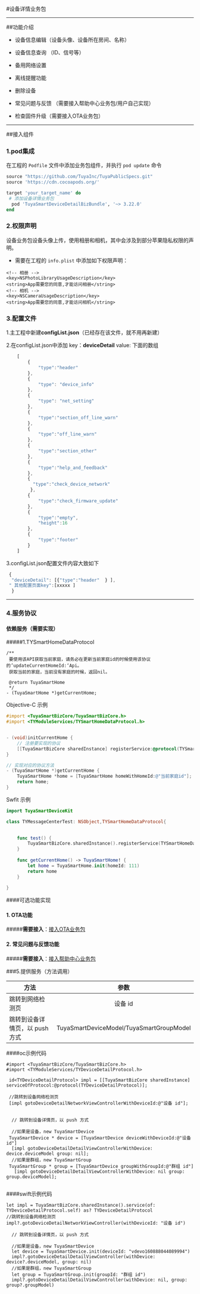 #设备详情业务包

------------
##功能介绍

- 设备信息编辑（设备头像、设备所在房间、名称）
- 设备信息查询 （ID、信号等）
- 备用网络设置
- 离线提醒功能
- 删除设备

- 常见问题与反馈 （需要接入帮助中心业务包/用户自己实现）
- 检查固件升级（需要接入OTA业务包）

------------

##接入组件

### 1.pod集成
在工程的 `Podfile` 文件中添加业务包组件，并执行 `pod update` 命令

```ruby
source "https://github.com/TuyaInc/TuyaPublicSpecs.git"
source 'https://cdn.cocoapods.org/'

target 'your_target_name' do
 # 添加设备详情业务包
  pod 'TuyaSmartDeviceDetailBizBundle', '~> 3.22.0'
end
```
### 2.权限声明

设备业务包设备头像上传，使用相册和相机，其中会涉及到部分苹果隐私权限的声明。

- 需要在工程的 `info.plist` 中添加如下权限声明：
```
<!-- 相册 -->   
<key>NSPhotoLibraryUsageDescription</key>   
<string>App需要您的同意,才能访问相册</string>   
<!-- 相机 -->   
<key>NSCameraUsageDescription</key>   
<string>App需要您的同意,才能访问相机</string>   
```

### 3.配置文件
1.主工程中新建**configList.json**（已经存在该文件，就不用再新建）

2.在configList.json中添加
key：**deviceDetail** 
value: 下面的数组
```js
    [
        {
            "type":"header"
        },
        {
            "type": "device_info"
        },
        {
            "type": "net_setting"
        },
        {
            "type":"section_off_line_warn"
        },
        {
            "type":"off_line_warn"
        },
        {
            "type":"section_other"
        },
        {
            "type":"help_and_feedback"
        },
        {
          "type":"check_device_network"
         },
        {
            "type":"check_firmware_update"
        },
        {
            "type":"empty",
            "height":16
        },
        {
            "type":"footer"
        }
    ]
```
3.configList.json配置文件内容大致如下
```js
 {
  "deviceDetail": [{"type":"header"  } ],
 " 其他配置页面key":[xxxxx ]
  }
```

------------


### 4.服务协议

#### 依赖服务（需要实现）
#####1.TYSmartHomeDataProtocol

```
/**
 要使用该API获取当前家庭，请务必在更新当前家庭id的时候使用该协议的’updateCurrentHomeId:‘Api。
 获取当前的家庭，当前没有家庭的时候，返回nil。
 
 @return TuyaSmartHome
 */
- (TuyaSmartHome *)getCurrentHome;
```

Objective-C 示例

```objective-c
#import <TuyaSmartBizCore/TuyaSmartBizCore.h>
#import <TYModuleServices/TYSmartHomeDataProtocol.h>


- (void)initCurrentHome {
    // 注册要实现的协议
    [[TuyaSmartBizCore sharedInstance] registerService:@protocol(TYSmartHomeDataProtocol) withInstance:self];
}

// 实现对应的协议方法
- (TuyaSmartHome *)getCurrentHome {
    TuyaSmartHome *home = [TuyaSmartHome homeWithHomeId:@"当前家庭id"];
    return home;
}
```

Swfit 示例

```swift
import TuyaSmartDeviceKit

class TYMessageCenterTest: NSObject,TYSmartHomeDataProtocol{

    
    func test() {
        TuyaSmartBizCore.sharedInstance().registerService(TYSmartHomeDataProtocol.self, withInstance: self)
    }
    
    func getCurrentHome() -> TuyaSmartHome! {
        let home = TuyaSmartHome.init(homeId: 111)
        return home
    }
    
}
```

####可选功能实现

#### 1.  OTA功能
 #####**需要接入**：[接入OTA业务包](https://registry.code.tuya-inc.top/TuyaIOSBusinessSDK/tuyasmartbizbundledoc/tree/develop/zh-hans/pages/ota "接入OTA业务包")

#### 2.  常见问题与反馈功能
 #####**需要接入**：[接入帮助中心业务包](https://registry.code.tuya-inc.top/TuyaIOSBusinessSDK/tuyasmartbizbundledoc/tree/develop/zh-hans/pages/faq "接入帮助中心业务包")




###5.提供服务（方法调用）

 方法      |  参数  | 
 -------- | :-----------: 
 跳转到网络检测页     | 设备 id    
跳转到设备详情页，以 push 方式     |TuyaSmartDeviceModel/TuyaSmartGroupModel  

####oc示例代码
```
#import <TuyaSmartBizCore/TuyaSmartBizCore.h>
#import <TYModuleServices/TYDeviceDetailProtocol.h>

 id<TYDeviceDetailProtocol> impl = [[TuyaSmartBizCore sharedInstance] serviceOfProtocol:@protocol(TYDeviceDetailProtocol)];
 
 //跳转到设备网络检测页
 [impl gotoDeviceDetailNetworkViewControllerWithDeviceId:@"设备 id"];
 
 
  // 跳转到设备详情页，以 push 方式
  
  //如果是设备，new TuyaSmartDevice
 TuyaSmartDevice * device = [TuyaSmartDevice deviceWithDeviceId:@"设备 id"]
  [impl gotoDeviceDetailDetailViewControllerWithDevice: device.deviceModel group: nil];
  //如果是群组，new TuyaSmartGroup
 TuyaSmartGroup * group = [TuyaSmartDevice groupWithGroupId:@"群组 id"]
   [impl gotoDeviceDetailDetailViewControllerWithDevice: nil group: group.deviceModel];


```

####swift示例代码
```
let impl = TuyaSmartBizCore.sharedInstance().service(of: TYDeviceDetailProtocol.self) as? TYDeviceDetailProtocol
//跳转到设备网络检测页
impl?.gotoDeviceDetailNetworkViewController(withDeviceId: "设备 id")

  // 跳转到设备详情页，以 push 方式

  //如果是设备，new TuyaSmartDevice
  let device = TuyaSmartDevice.init(deviceId: "vdevo160888044089994")
  impl?.gotoDeviceDetailDetailViewController(withDevice: device?.deviceModel, group: nil)
  //如果是群组，new TuyaSmartGroup
  let group = TuyaSmartGroup.init(groupId: "群组 id")
  impl?.gotoDeviceDetailDetailViewController(withDevice: nil, group: group?.groupModel)


```